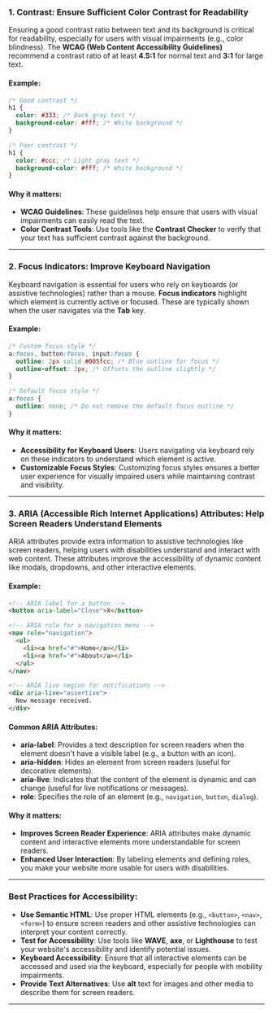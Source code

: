 ### **1. Contrast: Ensure Sufficient Color Contrast for Readability**

Ensuring a good contrast ratio between text and its background is critical for readability, especially for users with visual impairments (e.g., color blindness). The **WCAG (Web Content Accessibility Guidelines)** recommend a contrast ratio of at least **4.5:1** for normal text and **3:1** for large text.

#### **Example:**

```css
/* Good contrast */
h1 {
  color: #333; /* Dark gray text */
  background-color: #fff; /* White background */
}

/* Poor contrast */
h1 {
  color: #ccc; /* Light gray text */
  background-color: #fff; /* White background */
}
```

#### **Why it matters**:
- **WCAG Guidelines**: These guidelines help ensure that users with visual impairments can easily read the text.
- **Color Contrast Tools**: Use tools like the **Contrast Checker** to verify that your text has sufficient contrast against the background.

---

### **2. Focus Indicators: Improve Keyboard Navigation**

Keyboard navigation is essential for users who rely on keyboards (or assistive technologies) rather than a mouse. **Focus indicators** highlight which element is currently active or focused. These are typically shown when the user navigates via the **Tab** key.

#### **Example:**

```css
/* Custom focus style */
a:focus, button:focus, input:focus {
  outline: 2px solid #005fcc; /* Blue outline for focus */
  outline-offset: 2px; /* Offsets the outline slightly */
}

/* Default focus style */
a:focus {
  outline: none; /* Do not remove the default focus outline */
}
```

#### **Why it matters**:
- **Accessibility for Keyboard Users**: Users navigating via keyboard rely on these indicators to understand which element is active.
- **Customizable Focus Styles**: Customizing focus styles ensures a better user experience for visually impaired users while maintaining contrast and visibility.

---

### **3. ARIA (Accessible Rich Internet Applications) Attributes: Help Screen Readers Understand Elements**

ARIA attributes provide extra information to assistive technologies like screen readers, helping users with disabilities understand and interact with web content. These attributes improve the accessibility of dynamic content like modals, dropdowns, and other interactive elements.

#### **Example:**

```html
<!-- ARIA label for a button -->
<button aria-label="Close">X</button>

<!-- ARIA role for a navigation menu -->
<nav role="navigation">
  <ul>
    <li><a href="#">Home</a></li>
    <li><a href="#">About</a></li>
  </ul>
</nav>

<!-- ARIA live region for notifications -->
<div aria-live="assertive">
  New message received.
</div>
```

#### **Common ARIA Attributes**:
- **aria-label**: Provides a text description for screen readers when the element doesn't have a visible label (e.g., a button with an icon).
- **aria-hidden**: Hides an element from screen readers (useful for decorative elements).
- **aria-live**: Indicates that the content of the element is dynamic and can change (useful for live notifications or messages).
- **role**: Specifies the role of an element (e.g., `navigation`, `button`, `dialog`).

#### **Why it matters**:
- **Improves Screen Reader Experience**: ARIA attributes make dynamic content and interactive elements more understandable for screen readers.
- **Enhanced User Interaction**: By labeling elements and defining roles, you make your website more usable for users with disabilities.

---

### **Best Practices for Accessibility**:
- **Use Semantic HTML**: Use proper HTML elements (e.g., `<button>`, `<nav>`, `<form>`) to ensure screen readers and other assistive technologies can interpret your content correctly.
- **Test for Accessibility**: Use tools like **WAVE**, **axe**, or **Lighthouse** to test your website's accessibility and identify potential issues.
- **Keyboard Accessibility**: Ensure that all interactive elements can be accessed and used via the keyboard, especially for people with mobility impairments.
- **Provide Text Alternatives**: Use **alt** text for images and other media to describe them for screen readers.

---